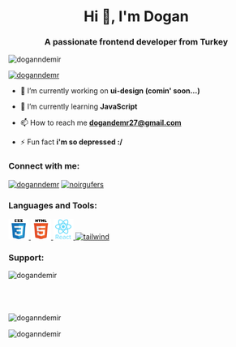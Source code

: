 <h1 align="center">Hi 👋, I'm Dogan</h1>
<h3 align="center">A passionate frontend developer from Turkey</h3>

<p align="left"> <img src="https://komarev.com/ghpvc/?username=doganndemir&label=Profile%20views&color=0e75b6&style=flat" alt="doganndemir" /> </p>

<p align="left"> <a href="https://twitter.com/doganndemr" target="blank"><img src="https://img.shields.io/twitter/follow/doganndemr?logo=twitter&style=for-the-badge" alt="doganndemr" /></a> </p>

- 🔭 I’m currently working on **ui-design (comin' soon...)**

- 🌱 I’m currently learning **JavaScript**

- 📫 How to reach me **dogandemr27@gmail.com**

- ⚡ Fun fact **i'm so depressed :/**

<h3 align="left">Connect with me:</h3>
<p align="left">
<a href="https://twitter.com/doganndemr" target="blank"><img align="center" src="https://raw.githubusercontent.com/rahuldkjain/github-profile-readme-generator/master/src/images/icons/Social/twitter.svg" alt="doganndemr" height="30" width="40" /></a>
<a href="https://instagram.com/noirgufers" target="blank"><img align="center" src="https://raw.githubusercontent.com/rahuldkjain/github-profile-readme-generator/master/src/images/icons/Social/instagram.svg" alt="noirgufers" height="30" width="40" /></a>
</p>

<h3 align="left">Languages and Tools:</h3>
<p align="left"> <a href="https://www.w3schools.com/css/" target="_blank" rel="noreferrer"> <img src="https://raw.githubusercontent.com/devicons/devicon/master/icons/css3/css3-original-wordmark.svg" alt="css3" width="40" height="40"/> </a> <a href="https://www.w3.org/html/" target="_blank" rel="noreferrer"> <img src="https://raw.githubusercontent.com/devicons/devicon/master/icons/html5/html5-original-wordmark.svg" alt="html5" width="40" height="40"/> </a> <a href="https://reactjs.org/" target="_blank" rel="noreferrer"> <img src="https://raw.githubusercontent.com/devicons/devicon/master/icons/react/react-original-wordmark.svg" alt="react" width="40" height="40"/> </a> <a href="https://tailwindcss.com/" target="_blank" rel="noreferrer"> <img src="https://www.vectorlogo.zone/logos/tailwindcss/tailwindcss-icon.svg" alt="tailwind" width="40" height="40"/> </a> </p>

<h3 align="left">Support:</h3>
<p><a href="https://www.buymeacoffee.com/dogandemir"> <img align="left" src="https://cdn.buymeacoffee.com/buttons/v2/default-yellow.png" height="50" width="210" alt="dogandemir" /></a></p><br><br><br><br>

<p><img align="center" src="https://github-readme-stats.vercel.app/api?username=doganndemir&show_icons=true&locale=en" alt="doganndemir" /></p>

<p><img align="center" src="https://github-readme-streak-stats.herokuapp.com/?user=doganndemir&" alt="doganndemir" /></p>
